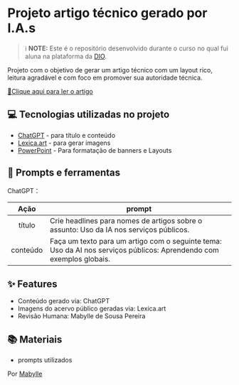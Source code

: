 # Projeto artigo técnico gerado por I.A.s


 > ℹ️ **NOTE:** Este é o repositório desenvolvido durante o curso no qual fui aluna na plataforma da [DIO](https://dio.me).


Projeto com o objetivo de gerar um artigo técnico com um layout rico, leitura agradável e com foco em promover sua autoridade técnica.

<a href="https://web.dio.me/articles/uso-da-ia-nos-servicos-publicos-aprendendo-com-exemplos-globais?back=%2Farticles&page=1&order=oldest" title="View PDF now"> 📕Clique aqui para ler o artigo</a>

## 💻 Tecnologias utilizadas no projeto

- [ChatGPT](https://chat.openai.com/) - para título e conteúdo
- [Lexica.art](https://lexica.art/) - para gerar imagens
- [PowerPoint](https://www.microsoft.com/en/microsoft-365/powerpoint) - Para formatação de banners e Layouts

## 📄 Prompts e ferramentas


ChatGPT：

|   Ação   | prompt                                                                                                                                                                                                                                                                         |
| :------: | ------------------------------------------------------------------------------------------------------------------------------------------------------------------------------------------------------------------------------------------------------------------------------ |
|  título  | Crie headlines para nomes de artigos sobre o assunto: Uso da IA nos serviços públicos.                                                                                                                                                                                                  |
| conteúdo | Faça um texto para um artigo com o seguinte tema: Uso da AI nos serviços públicos: Aprendendo com exemplos globais.


## ✨ Features

- Conteúdo gerado via: ChatGPT
- Imagens do acervo público geradas via: Lexica.art
- Revisão Humana: Mabylle de Sousa Pereira

## 📚 Materiais

- prompts utilizados


Por [Mabylle](https://github.com/Mabylle)
